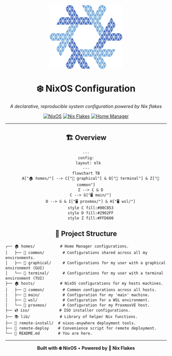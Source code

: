 <div align='center'>
<img src="assets/logo.png" />
</div>

<div align='center'>

# ❄️ NixOS Configuration

*A declarative, reproducible system configuration powered by Nix flakes*

[![NixOS](https://img.shields.io/badge/NixOS-unstable-blue.svg?style=flat&logo=NixOS&logoColor=white)](https://nixos.org)
[![Nix Flakes](https://img.shields.io/badge/Nix-flakes-blue.svg?style=flat&logo=nixos&logoColor=white)](https://nixos.wiki/wiki/Flakes)
[![Home Manager](https://img.shields.io/badge/Home-Manager-blue.svg?style=flat&logo=nixos&logoColor=white)](https://github.com/nix-community/home-manager)

---

## 🏗️ Overview

```mermaid
---
config:
  layout: elk
---
flowchart TB
    A["🏠 homes/"] --> C["📂 graphical"] & D["📂 terminal"] & Z["📂 common"]
    Z --> C & D
    C --> G["🖥️ main/"]
    D --> G & I["🖥️ proxmox/"] & H["🖥️ wsl/"]
    style C fill:#00C853
    style D fill:#2962FF
    style Z fill:#FFD600
```

</div>

<div align='center'>

## 📂 Project Structure

</div>

```
┌── 🏠 homes/           # Home Manager configurations.
│   ├── 📂 common/        # Configurations shared across all my environments.
│   ├── 📂 graphical/     # Configurations for my user with a graphical environment (GUI)
│   └── 📂 terminal/      # Configurations for my user with a terminal environment (TUI)
├── 🏠 hosts/           # NixOS configurations for my hosts machines.
│   ├── 📂 common/        # Common configurations across all hosts.
│   ├── 📂 main/          # Configuration for my 'main' machine.
│   ├── 📂 wsl/           # Configuration for a WSL environment.
│   └── 📂 proxmox/       # Configuration for my ProxmoxVE host.
├── 💿 iso/             # ISO installer configurations.
├── 📚 lib/             # Library of helper Nix functions.
├── 🚀 remote-install/  # nixos-anywhere deployment tools.
├── 🔧 remote-deploy    # Convenience script for remote deployment.
└── 📜 README.md        # You are here.
```

---
<div align='center'>

**Built with ❄️ NixOS** • **Powered by 🚀 Nix Flakes**

</div>